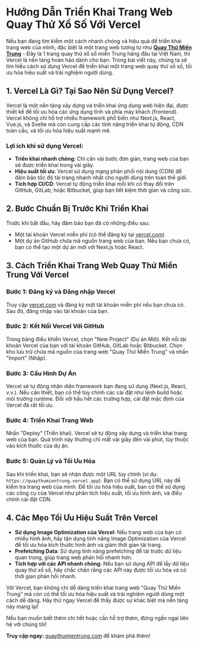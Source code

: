 # Hướng Dẫn Triển Khai Trang Web Quay Thử Xổ Số Với Vercel

Nếu bạn đang tìm kiếm một cách nhanh chóng và hiệu quả để triển khai trang web của mình, đặc biệt là một trang web tương tự như **[Quay Thử Miền Trung](https://quaythumientrung.com)** - Đây là 1 trang quay thử xổ số miền Trung hàng đâu tại Việt Nam, thì Vercel là nền tảng hoàn hảo dành cho bạn. Trong bài viết này, chúng ta sẽ tìm hiểu cách sử dụng Vercel để triển khai một trang web quay thử xổ số, tối ưu hóa hiệu suất và trải nghiệm người dùng.

## 1. Vercel Là Gì? Tại Sao Nên Sử Dụng Vercel?

Vercel là một nền tảng xây dựng và triển khai ứng dụng web hiện đại, được thiết kế để tối ưu hóa các ứng dụng tĩnh và phía máy khách (frontend). Vercel không chỉ hỗ trợ nhiều framework phổ biến như Next.js, React, Vue.js, và Svelte mà còn cung cấp các tính năng triển khai tự động, CDN toàn cầu, và tối ưu hóa hiệu suất mạnh mẽ.

### Lợi ích khi sử dụng Vercel:
- **Triển khai nhanh chóng**: Chỉ cần vài bước đơn giản, trang web của bạn sẽ được triển khai trong vài giây.
- **Hiệu suất tối ưu**: Vercel sử dụng mạng phân phối nội dung (CDN) để đảm bảo tốc độ tải trang nhanh nhất cho người dùng trên toàn thế giới.
- **Tích hợp CI/CD**: Vercel tự động triển khai mỗi khi có thay đổi trên GitHub, GitLab, hoặc Bitbucket, giúp bạn tiết kiệm thời gian và công sức.

## 2. Bước Chuẩn Bị Trước Khi Triển Khai

Trước khi bắt đầu, hãy đảm bảo bạn đã có những điều sau:

- Một tài khoản Vercel miễn phí (có thể đăng ký tại [vercel.com](https://vercel.com))
- Một dự án GitHub chứa mã nguồn trang web của bạn. Nếu bạn chưa có, bạn có thể tạo một dự án mới với Next.js hoặc React.

## 3. Cách Triển Khai Trang Web Quay Thử Miền Trung Với Vercel

### Bước 1: Đăng ký và Đăng nhập Vercel

Truy cập [vercel.com](https://vercel.com) và đăng ký một tài khoản miễn phí nếu bạn chưa có. Sau đó, đăng nhập vào tài khoản của bạn.

### Bước 2: Kết Nối Vercel Với GitHub

Trong bảng điều khiển Vercel, chọn "New Project" (Dự án Mới). Kết nối tài khoản Vercel của bạn với tài khoản GitHub, GitLab hoặc Bitbucket. Chọn kho lưu trữ chứa mã nguồn của trang web "Quay Thử Miền Trung" và nhấn "Import" (Nhập).

### Bước 3: Cấu Hình Dự Án

Vercel sẽ tự động nhận diện framework bạn đang sử dụng (Next.js, React, v.v.). Nếu cần thiết, bạn có thể tùy chỉnh các cài đặt như lệnh build hoặc môi trường runtime. Đối với hầu hết các trường hợp, cài đặt mặc định của Vercel đã rất tối ưu.

### Bước 4: Triển Khai Trang Web

Nhấn "Deploy" (Triển khai). Vercel sẽ tự động xây dựng và triển khai trang web của bạn. Quá trình này thường chỉ mất vài giây đến vài phút, tùy thuộc vào kích thước của dự án.

### Bước 5: Quản Lý và Tối Ưu Hóa

Sau khi triển khai, bạn sẽ nhận được một URL tùy chỉnh (ví dụ: `https://quaythumientrung.vercel.app`). Bạn có thể sử dụng URL này để kiểm tra trang web của mình. Để tối ưu hóa hiệu suất, bạn có thể sử dụng các công cụ của Vercel như phân tích hiệu suất, tối ưu hình ảnh, và điều chỉnh cài đặt CDN.

## 4. Các Mẹo Tối Ưu Hiệu Suất Trên Vercel

- **Sử dụng Image Optimization của Vercel**: Nếu trang web của bạn có nhiều hình ảnh, hãy tận dụng tính năng Image Optimization của Vercel để tối ưu hóa kích thước hình ảnh và giảm thời gian tải trang.
- **Prefetching Data**: Sử dụng tính năng prefetching để tải trước dữ liệu quan trọng, giúp trang web phản hồi nhanh hơn.
- **Tích hợp với các API nhanh chóng**: Nếu bạn sử dụng API để lấy dữ liệu quay thử xổ số, hãy chắc chắn rằng các API này được tối ưu hóa và có thời gian phản hồi nhanh.

Với Vercel, bạn không chỉ dễ dàng triển khai trang web "Quay Thử Miền Trung" mà còn có thể tối ưu hóa hiệu suất và trải nghiệm người dùng một cách dễ dàng. Hãy thử ngay Vercel để thấy được sự khác biệt mà nền tảng này mang lại!

Nếu bạn muốn biết thêm chi tiết hoặc cần hỗ trợ thêm, đừng ngần ngại liên hệ với chúng tôi!

**Truy cập ngay:** [quaythumientrung.com](https://quaythumientrung.com) để khám phá thêm!
